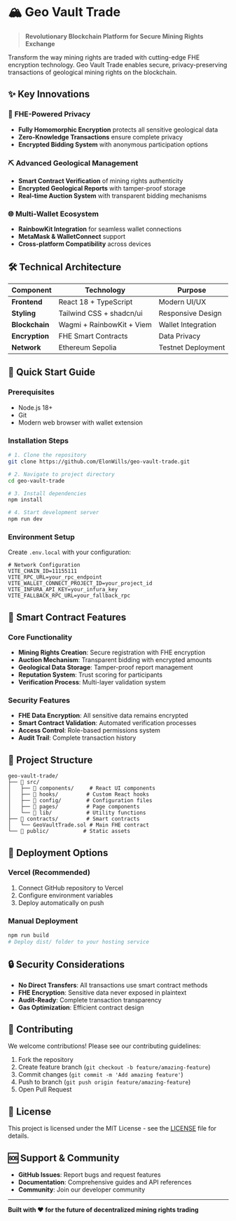 # 🏔️ Geo Vault Trade

> **Revolutionary Blockchain Platform for Secure Mining Rights Exchange**

Transform the way mining rights are traded with cutting-edge FHE encryption technology. Geo Vault Trade enables secure, privacy-preserving transactions of geological mining rights on the blockchain.

## ✨ Key Innovations

### 🔐 **FHE-Powered Privacy**
- **Fully Homomorphic Encryption** protects all sensitive geological data
- **Zero-Knowledge Transactions** ensure complete privacy
- **Encrypted Bidding System** with anonymous participation options

### ⛏️ **Advanced Geological Management**
- **Smart Contract Verification** of mining rights authenticity
- **Encrypted Geological Reports** with tamper-proof storage
- **Real-time Auction System** with transparent bidding mechanisms

### 🌐 **Multi-Wallet Ecosystem**
- **RainbowKit Integration** for seamless wallet connections
- **MetaMask & WalletConnect** support
- **Cross-platform Compatibility** across devices

## 🛠️ Technical Architecture

| Component | Technology | Purpose |
|-----------|------------|---------|
| **Frontend** | React 18 + TypeScript | Modern UI/UX |
| **Styling** | Tailwind CSS + shadcn/ui | Responsive Design |
| **Blockchain** | Wagmi + RainbowKit + Viem | Wallet Integration |
| **Encryption** | FHE Smart Contracts | Data Privacy |
| **Network** | Ethereum Sepolia | Testnet Deployment |

## 🚀 Quick Start Guide

### Prerequisites
- Node.js 18+ 
- Git
- Modern web browser with wallet extension

### Installation Steps

```bash
# 1. Clone the repository
git clone https://github.com/ElonWills/geo-vault-trade.git

# 2. Navigate to project directory
cd geo-vault-trade

# 3. Install dependencies
npm install

# 4. Start development server
npm run dev
```

### Environment Setup

Create `.env.local` with your configuration:

```env
# Network Configuration
VITE_CHAIN_ID=11155111
VITE_RPC_URL=your_rpc_endpoint
VITE_WALLET_CONNECT_PROJECT_ID=your_project_id
VITE_INFURA_API_KEY=your_infura_key
VITE_FALLBACK_RPC_URL=your_fallback_rpc
```

## 🔧 Smart Contract Features

### Core Functionality
- **Mining Rights Creation**: Secure registration with FHE encryption
- **Auction Mechanism**: Transparent bidding with encrypted amounts
- **Geological Data Storage**: Tamper-proof report management
- **Reputation System**: Trust scoring for participants
- **Verification Process**: Multi-layer validation system

### Security Features
- **FHE Data Encryption**: All sensitive data remains encrypted
- **Smart Contract Validation**: Automated verification processes
- **Access Control**: Role-based permissions system
- **Audit Trail**: Complete transaction history

## 📁 Project Structure

```
geo-vault-trade/
├── 📁 src/
│   ├── 📁 components/     # React UI components
│   ├── 📁 hooks/         # Custom React hooks
│   ├── 📁 config/        # Configuration files
│   ├── 📁 pages/         # Page components
│   └── 📁 lib/           # Utility functions
├── 📁 contracts/         # Smart contracts
│   └── GeoVaultTrade.sol # Main FHE contract
└── 📁 public/           # Static assets
```

## 🚀 Deployment Options

### Vercel (Recommended)
1. Connect GitHub repository to Vercel
2. Configure environment variables
3. Deploy automatically on push

### Manual Deployment
```bash
npm run build
# Deploy dist/ folder to your hosting service
```

## 🔒 Security Considerations

- **No Direct Transfers**: All transactions use smart contract methods
- **FHE Encryption**: Sensitive data never exposed in plaintext
- **Audit-Ready**: Complete transaction transparency
- **Gas Optimization**: Efficient contract design

## 🤝 Contributing

We welcome contributions! Please see our contributing guidelines:

1. Fork the repository
2. Create feature branch (`git checkout -b feature/amazing-feature`)
3. Commit changes (`git commit -m 'Add amazing feature'`)
4. Push to branch (`git push origin feature/amazing-feature`)
5. Open Pull Request

## 📄 License

This project is licensed under the MIT License - see the [LICENSE](LICENSE) file for details.

## 🆘 Support & Community

- **GitHub Issues**: Report bugs and request features
- **Documentation**: Comprehensive guides and API references
- **Community**: Join our developer community

---

**Built with ❤️ for the future of decentralized mining rights trading**
